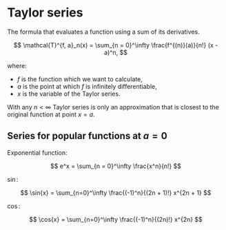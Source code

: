 # Taylor series

The formula that evaluates a function using a sum of its derivatives.

$$
\mathcal{T}^{f, a}_n(x) =
    \sum_{n = 0}^\infty \frac{f^{(n)}(a)}{n!} (x - a)^n,
$$

where:

- $f$ is the function which we want to calculate,
- $a$ is the point at which $f$ is infinitely differentiable,
- $x$ is the variable of the Taylor series.

With any $n < \infty$ Taylor series is only an approximation that is closest
to the original function at point $x = a$.

## Series for popular functions at $a = 0$

Exponential function:

$$
e^x = \sum_{n = 0}^\infty \frac{x^n}{n!}
$$

$\sin$:

$$
\sin{x} = \sum_{n=0}^\infty \frac{(-1)^n}{(2n + 1)!} x^{2n + 1}
$$


$\cos$:

$$
\cos{x} = \sum_{n=0}^\infty \frac{(-1)^n}{(2n)!} x^{2n}
$$
